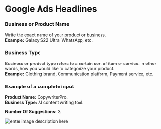 ﻿# Google Ads Headlines

### **Business or Product Name**

Write the exact name of your product or business.\
**Example:** Galaxy S22 Ultra, WhatsApp, etc.

### **Business Type**

Business or product type refers to a certain sort of item or service. In other words, how you would like to categorize your product.\
**Example:** Clothing brand, Communication platform, Payment service, etc.

### **Example of a complete input**

**Product Name:** CopywriterPro.\
**Business Type:** AI content writing tool.

**Number Of Suggestions:** 3.

![enter image description here](https://copywriterpro-ai-tools.s3.amazonaws.com/Google-Ads-Headlines.jpg)
